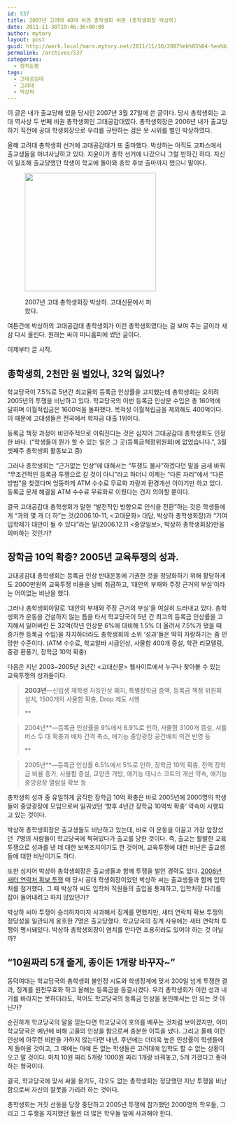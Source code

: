 ```yaml
---
id: 537
title: 2007년 고려대 40대 비권 총학생회 비판 (총학생회장 박상하)
date: 2011-11-30T19:46:36+00:00
author: mytory
layout: post
guid: http://work.local/marx.mytory.net/2011/11/30/2007%eb%85%84-%ea%b3%a0%eb%a0%a4%eb%8c%80-40%eb%8c%80-%eb%b9%84%ea%b6%8c-%ec%b4%9d%ed%95%99%ec%83%9d%ed%9a%8c-%eb%b9%84%ed%8c%90-%ec%b4%9d%ed%95%99%ec%83%9d%ed%9a%8c%ec%9e%a5-%eb%b0%95%ec%83%81/
permalink: /archives/537
categories:
  - 정치논평
tags:
  - 고대공감대
  - 고려대
  - 박상하
---
```

이 글은 내가 출교당해 있을 당시인 2007년 3월 27일에 쓴 글이다. 당시 총학생회는 고대 역사상 두 번째 비권 총학생회인 고대공감대였다. 총학생회장은 2006년 내가 출교당하기 직전에 공대 학생회장으로 우리를 규탄하는 검은 옷 시위를 벌인 박상하였다.

올해 고려대 총학생회 선거에 고대공감대가 또 출마했다. 박상하는 아직도 고파스에서 출교생들을 마녀사냥하고 있다. 지윤이가 총학 선거에 나갔으니 그럴 만하긴 하다. 자신이 일조해 출교당했던 학생이 학교에 돌아와 총학 후보 출마까지 했으니 말이다.<figure style="width: 300px" class="wp-caption aligncenter">

<img src="http://work.local/marx.mytory.net/wp-content/uploads/1/cfile25.uf.1110124B4ED68800183B66.jpg" width="300" height="270" alt="" filename="cfile25.uf.1110124B4ED68800183B66.jpg" filemime="" /><figcaption class="wp-caption-text">2007년 고대 총학생회장 박상하. 고대신문에서 퍼왔다.</figcaption></figure> 

여튼간에 박상하의 고대공감대 총학생회가 이런 총학생회였다는 걸 보여 주는 글이라 새삼 다시 올린다. 원래는 싸이 미니홈피에 썼던 글이다.

이제부터 글 시작.

## 총학생회, 2천만 원 벌었나, 32억 잃었나?

학교당국이 7.5%로 5년간 최고율의 등록금 인상률을 고지했는데 총학생회는 오히려 2005년의 투쟁을 비난하고 있다. 학교당국의 이번 등록금 인상분 수입은 총 160억에 달하며 이월적립금은 1600억을 돌파했다. 목적성 이월적립금을 제외해도 400억이다. 이 때문에 고대생들은 전국에서 학자금 대출 1위이다.

등록금 책정 과정이 비민주적으로 이뤄진다는 것은 심지어 고대공감대 총학생회도 인정한 바다. (“학생들이 뭔가 할 수 있는 일은 그 곳(등록금책정위원회)에 없었습니다.”, 3월 셋째주 총학생회 활동보고 중)

그러나 총학생회는 “근거없는 인상”에 대해서는 “투쟁도 불사”하겠다던 말을 금새 바꿔 “무조건적인 등록금 투쟁으로 갈 것이 아니”라고 하더니 이제는 “다른 자리”에서 “다른 방법”을 찾겠다며 엉뚱하게 ATM 수수료 무료화 자랑과 환경개선 이야기만 하고 있다. 등록금 문제 해결을 ATM 수수료 무료화로 이뤘다는 건지 의아할 뿐이다.

결국 고대공감대 총학생회가 말한 “발전적인 방향으로 인식을 전환”하는 것은 학생들에게 “과외 몇 개 더 하”는 것(2006.10-11, <고대문화> 대담, 박상하 총학생회장)과 “기여입학제가 대안이 될 수 있다”라는 말(2006.12.11 <중앙일보>, 박상하 총학생회장)만을 의미하는 것인가?

## 장학금 10억 확충? 2005년 교육투쟁의 성과.

고대공감대 총학생회는 등록금 인상 반대운동에 기권한 것을 정당화하기 위해 황당하게도 2000만원의 교육투쟁 비용을 낭비 취급하고, ‘대안의 부재와 주장 근거의 부실’이라는 어이없는 비난을 했다.

그러나 총학생회야말로 ‘대안의 부재와 주장 근거의 부실’을 여실히 드러내고 있다. 총학생회가 운동을 건설하지 않는 틈을 타서 학교당국이 5년 간 최고의 등록금 인상률을 고지해서 잃어버린 돈 32억(작년 인상분 6%에 대비해 1.5% 더 올려서 7.5%가 됐을 때 증가한 등록금 수입)을 차치하더라도 총학생회의 소위 ‘성과’들은 딱히 자랑하기는 좀 민망한 수준이다. (ATM 수수료, 학교알바 시급인상, 사물함 400개 증설, 학관 리모델링, 중광 환풍기, 장학금 10억 확충)

다음은 지난 2003~2005년 3년간 <고대신문> 웹사이트에서 누구나 찾아볼 수 있는 교육투쟁의 성과들이다.

> **2003년**―신입생 재학생 차등인상 폐지, 특별장학금 증액, 등록금 책정 위원회 설치, 1500개의 사물함 확충, Drop 제도 시행
> 
> **
	  
> 2004년**―등록금 인상률을 9%에서 6.9%로 인하, 사물함 3100개 증설, 셔틀버스 두 대 확충과 배차 간격 축소, 애기능 중앙광장 공간배치 의견 반영 등
> 
> **
	  
> 2005년**―등록금 인상률 6.5%에서 5%로 인하, 장학금 10억 확충, 전액 장학금 비율 증가, 사물함 증설, 교양관 개방, 애기능 테니스 코트의 개선 약속, 애기능 중앙광장 열람실 확보 등

총학생회 성과 중 유일하게 굵직한 장학금 10억 확충은 바로 2005년에 2000명의 학생들이 중앙광장에 모임으로써 일궈냈던 ‘향후 4년간 장학금 10억씩 확충’ 약속이 시행되고 있는 것이다.

박상하 총학생회장은 출교생들도 비난하고 있는데, 바로 이 운동을 이끌고 가장 앞장섰던&nbsp; 7명의 사람들이 학교당국에 찍혀있다가 출교를 당한 것이다. 즉, 출교는 활발한 교육투쟁으로 성과를 낸 데 대한 보복조치이기도 한 것이며, 교육투쟁에 대한 비난은 출교생들에 대한 비난이기도 하다.

또한 심지어 박상하 총학생회장은 출교생들과 함께 투쟁을 벌인 경력도 있다. <a href="http://youtu.be/ubZ0JYAhNXg" target="_self" title="[http://youtu.be/ubZ0JYAhNXg]로 이동합니다.">2006년 새터 연락처 확보 투쟁</a> 때 당시 공대 학생회장이었던 박상하 씨는 출교생들과 함께 입학처를 점거했다. 그 때 박상하 씨도 입학처 직원들의 출입을 통제하고, 입학처장 다리를 잡아 들어내려고 하지 않았던가?

박상하 씨야 투쟁이 승리하자마자 사과해서 징계를 면했지만, 새터 연락처 확보 투쟁의 정당성을 일관되게 옹호한 7명은 출교당했다. 학교당국의 징계 사유에는 새터 연락처 투쟁이 명시돼있다. 박상하 총학생회장이 염치를 안다면 조용히라도 있어야 하는 것 아닐까?

## “10원짜리 5개 줄게, 종이돈 1개랑 바꾸자~”

동덕여대는 학교당국의 총학생회 불인정 시도와 학생징계에 맞서 200일 넘게 투쟁한 결과, 징계를 원천무효화 하고 올해는 등록금을 동결시켰다. 우리 총학생회가 이런 성과 내기를 바라지는 못하더라도, 적어도 학교당국의 등록금 인상을 용인해서는 안 되는 것 아닌가?

순진하게 학교당국의 말을 믿는다면 학교당국이 호의를 베푸는 것처럼 보이겠지만, 이미 학교당국은 예년에 비해 고율의 인상을 함으로써 충분한 이득을 냈다. 그리고 올해 이런 인상에 아무런 비판을 가하지 않는다면 내년, 후년에는 더더욱 높은 인상률이 학생들에게 돌아올 것이고, 그 때에는 아예 돈 없는 학생들은 고려대에 입학도 할 수 없는 상황이 오고 말 것이다. 마치 10원 짜리 5개랑 1000원 짜리 1개랑 바꿔놓고, 5개 가졌다고 좋아하는 형국이다.

결국, 학교당국에 맞서 싸울 용기도, 각오도 없는 총학생회는 정당했던 지난 투쟁을 비난함으로써 자신의 잘못을 가리려 하는 것이다.

총학생회는 거짓 선동을 당장 중단하고 2005년 투쟁에 참가했던 2000명의 학우들, 그리고 그 투쟁을 지지했던 훨씬 더 많은 학우들 앞에 사과해야 한다.